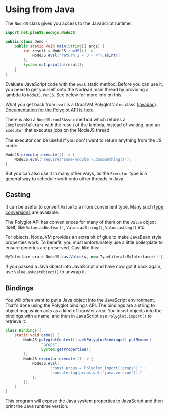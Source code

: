 # Using from Java

The `NodeJS` class gives you access to the JavaScript runtime:

```java
import net.plan99.nodejs.NodeJS;

public class Demo {
    public static void main(String[] args) {
        int result = NodeJS.runJS(() ->
            NodeJS.eval("return 2 + 3 + 4").asInt()
        );
        System.out.println(result);
    }
}
```

Evaluate JavaScript code with the `eval` static method. Before you can use it, you need to get yourself onto the
NodeJS main thread by providing a lambda to `NodeJS.runJS`. See below for more info on this.

What you get back from `eval` is a GraalVM Polyglot `Value` class ([javadoc](http://www.graalvm.org/sdk/javadoc/org/graalvm/polyglot/Value.html)). 
[Documentation for the Polyglot API is here](http://www.graalvm.org/sdk/javadoc/).

There is also a `NodeJS.runJSAsync` method which returns a `CompletableFuture` with the result of the lambda, instead
of waiting, and an `Executor` that executes jobs on the NodeJS thread.

The executor can be useful if you don't want to return anything from the JS code:

```java
NodeJS.executor.execute(() -> {
    NodeJS.eval("require('some-module').doSomething()");
}
```

But you can also use it in many other ways, as the `Executor` type is a general way to schedule work onto other threads
in Java.

## Casting

It can be useful to convert `Value` to a more convenient type. Many such [type conversions](/types) are available.

The Polyglot API has conveniences for many of them on the `Value` object itself, like `Value.asBoolean()`, `Value.asString()`, 
`Value.asLong()` etc.

For objects, NodeJVM provides an extra bit of glue to make JavaBean style properties work. To benefit, you must 
unfortunately use a little boilerplate to ensure generics are preserved. Cast like this:

```java
MyInterface ora = NodeJS.castValue(v, new TypeLiteral<MyInterface>() {});
```

If you passed a Java object into JavaScript and have now got it back again, use `Value.asHostObject()`
to unwrap it.
 
## Bindings

You will often want to put a Java object into the JavaScript environment. That's done using the Polyglot
bindings API. The bindings are a string to object map which acts as a kind of transfer area. You insert
objects into the bindings with a name, and then in JavaScript use `Polyglot.import()` to retrieve it:  

```java
class Bindings {
    static void demo() {
        NodeJS.polyglotContext().getPolyglotBindings().putMember(
                "props", 
                System.getProperties()
        );
        NodeJS.executor.execute(() -> {
            NodeJS.eval(
                    "const props = Polyglot.import('props');" +
                    "console.log(props.get('java.version'));"
            );
        });
    }
}
```

This program will expose the Java system properties to JavaScript and then print the Java runtime version.